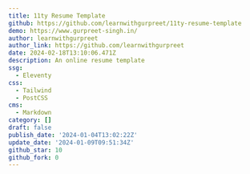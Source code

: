 ```yaml
---
title: 11ty Resume Template
github: https://github.com/learnwithgurpreet/11ty-resume-template
demo: https://www.gurpreet-singh.in/
author: learnwithgurpreet
author_link: https://github.com/learnwithgurpreet
date: 2024-02-18T13:10:06.471Z
description: An online resume template
ssg:
  - Eleventy
css:
  - Tailwind
  - PostCSS
cms:
  - Markdown
category: []
draft: false
publish_date: '2024-01-04T13:02:22Z'
update_date: '2024-01-09T09:51:34Z'
github_star: 10
github_fork: 0
---
```

